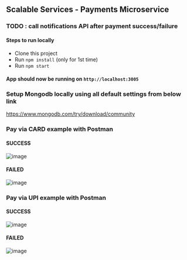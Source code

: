 ## Scalable Services - Payments Microservice

### TODO : call notifications API after payment success/failure

#### Steps to run locally

- Clone this project
- Run `npm install` (only for 1st time)
- Run `npm start`

#### App should now be running on `http://localhost:3005`

### Setup Mongodb locally using all default settings from below link
https://www.mongodb.com/try/download/community

### Pay via CARD example with Postman
#### SUCCESS
![image](https://github.com/user-attachments/assets/2863c52e-b012-4593-ae5a-4c90cff7d46f)
#### FAILED
![image](https://github.com/user-attachments/assets/f1b596a9-7e17-4a2e-b4fb-d4526916177f)

### Pay via UPI example with Postman
#### SUCCESS
![image](https://github.com/user-attachments/assets/5f76b70e-5d9c-49ff-9866-980249a17751)
#### FAILED
![image](https://github.com/user-attachments/assets/4c7a0f64-90c0-467d-870e-0d9363eff017)
